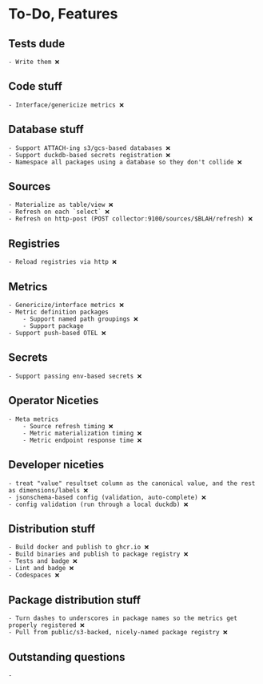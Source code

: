 
# To-Do, Features

## Tests dude
    - Write them ❌

## Code stuff
    - Interface/genericize metrics ❌

## Database stuff
    - Support ATTACH-ing s3/gcs-based databases ❌
    - Support duckdb-based secrets registration ❌
    - Namespace all packages using a database so they don't collide ❌

## Sources
    - Materialize as table/view ❌
    - Refresh on each `select` ❌
    - Refresh on http-post (POST collector:9100/sources/$BLAH/refresh) ❌

## Registries
    - Reload registries via http ❌

## Metrics
    - Genericize/interface metrics ❌
    - Metric definition packages
        - Support named path groupings ❌
        - Support package
    - Support push-based OTEL ❌

## Secrets
    - Support passing env-based secrets ❌

## Operator Niceties
    - Meta metrics
        - Source refresh timing ❌
        - Metric materialization timing ❌
        - Metric endpoint response time ❌

## Developer niceties
    - treat "value" resultset column as the canonical value, and the rest as dimensions/labels ❌
    - jsonschema-based config (validation, auto-complete) ❌
    - config validation (run through a local duckdb) ❌

## Distribution stuff
    - Build docker and publish to ghcr.io ❌
    - Build binaries and publish to package registry ❌
    - Tests and badge ❌
    - Lint and badge ❌
    - Codespaces ❌

## Package distribution stuff
    - Turn dashes to underscores in package names so the metrics get properly registered ❌
    - Pull from public/s3-backed, nicely-named package registry ❌

## Outstanding questions
    - 
